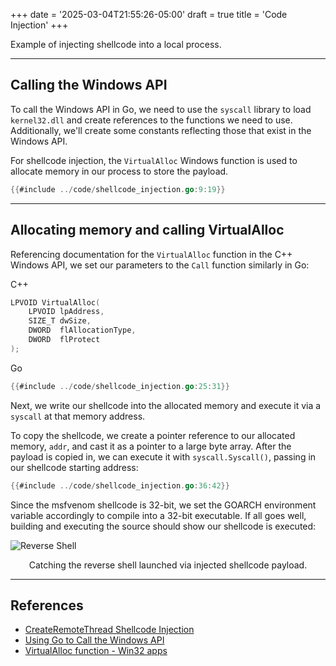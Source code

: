 +++
date = '2025-03-04T21:55:26-05:00'
draft = true
title = 'Code Injection'
+++

Example of injecting shellcode into a local process.

---

## Calling the Windows API
To call the Windows API in Go, we need to use the `syscall` library to load `kernel32.dll` and create references to the functions we need to use. Additionally, we'll create some constants reflecting those that exist in the Windows API.

For shellcode injection, the `VirtualAlloc` Windows function is used to allocate memory in our process to store the payload.

```go
{{#include ../code/shellcode_injection.go:9:19}}
```
---

## Allocating memory and calling VirtualAlloc
Referencing documentation for the `VirtualAlloc` function in the C++ Windows API, we set our parameters to the `Call` function similarly in Go:

C++
```c++
LPVOID VirtualAlloc(
    LPVOID lpAddress,
    SIZE_T dwSize,
    DWORD  flAllocationType,
    DWORD  flProtect
);
```

Go
```go
{{#include ../code/shellcode_injection.go:25:31}}
```

Next, we write our shellcode into the allocated memory and execute it via a `syscall` at that memory address.

To copy the shellcode, we create a pointer reference to our allocated memory, `addr`, and cast it as a pointer to a large byte array.
After the payload is copied in, we can execute it with `syscall.Syscall()`, passing in our shellcode starting address:

```go
{{#include ../code/shellcode_injection.go:36:42}}
```

Since the msfvenom shellcode is 32-bit, we set the GOARCH environment variable accordingly to compile into a 32-bit executable. If all goes well, building and executing the source should show our shellcode is executed:


![Reverse Shell](../images/reverse_shell.png)
<p align=center>Catching the reverse shell launched via injected shellcode payload.</p>

---

## References
- [CreateRemoteThread Shellcode Injection](https://ired.team/offensive-security/code-injection-process-injection/process-injection)
- [Using Go to Call the Windows API](https://medium.com/jettech/breaking-all-the-rules-using-go-to-call-windows-api-2cbfd8c79724)
- [VirtualAlloc function - Win32 apps](https://docs.microsoft.com/en-us/windows/win32/api/memoryapi/nf-memoryapi-virtualalloc?redirectedfrom=MSDN)
